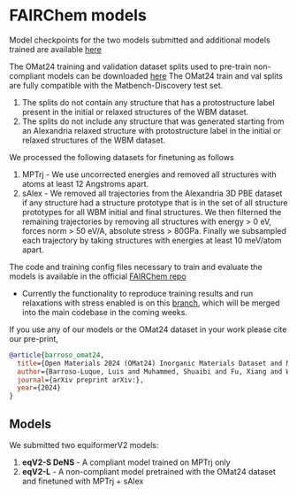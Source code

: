 # FAIRChem models

Model checkpoints for the two models submitted and additional models trained are available [here](https://huggingface.co/fairchem/OMAT24)

The OMat24 training and validation dataset splits used to pre-train non-compliant models can be downloaded [here](https://fair-chem.github.io/core/datasets/omat24.html)
The OMat24 train and val splits are fully compatible with the Matbench-Discovery test set.

1. The splits do not contain any structure that has a protostructure label present in the initial or relaxed structures of the WBM dataset.
2. The splits do not include any structure that was generated starting from an Alexandria relaxed structure with protostructure label in the initial or relaxed structures of the
   WBM dataset.

We processed the following datasets for finetuning as follows
1. MPTrj - We use uncorrected energies and removed all structures with atoms at least 12 Angstroms apart.
2. sAlex - We removed all trajectories from the Alexandria 3D PBE dataset if any structure had a structure prototype that is in the set of all structure prototypes for all WBM initial and final structures.
   We then filterned the remaining trajectories by removing all structures with energy > 0 eV, forces norm > 50 eV/A, absolute stress > 80GPa. Finally we subsampled each trajectory by taking structures with energies
   at least 10 meV/atom apart.

The code and training config files necessary to train and evaluate the models is available in the official [FAIRChem repo](https://github.com/FAIR-Chem/fairchem)

- Currently the functionality to reproduce training results and run relaxations with stress enabled is on this [branch](https://github.com/FAIR-Chem/fairchem/tree/stress-relaxations), which will be merged into the main codebase in the coming weeks.

If you use any of our models or the OMat24 dataset in your work please cite our pre-print,

```bib
@article{barroso_omat24,
  title={Open Materials 2024 (OMat24) Inorganic Materials Dataset and Models},
  author={Barroso-Luque, Luis and Muhammed, Shuaibi and Fu, Xiang and Wood, Brandon, Dzamba, Misko, and Gao, Meng and Rizvi, Ammar and  Zitnick, C. Lawrence and Ulissi, Zachary W.},
  journal={arXiv preprint arXiv:},
  year={2024}
}
```

## Models

We submitted two equiformerV2 models:

1. **eqV2-S DeNS** - A compliant model trained on MPTrj only
2. **eqV2-L** - A non-compliant model pretrained with the OMat24 dataset and finetuned with MPTrj + sAlex
